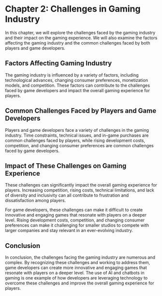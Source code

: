 Chapter 2: Challenges in Gaming Industry
========================================

In this chapter, we will explore the challenges faced by the gaming industry and their impact on the gaming experience. We will also examine the factors affecting the gaming industry and the common challenges faced by both players and game developers.

Factors Affecting Gaming Industry
---------------------------------

The gaming industry is influenced by a variety of factors, including technological advances, changing consumer preferences, monetization models, and competition. These factors can contribute to the challenges faced by game developers and impact the overall gaming experience for players.

Common Challenges Faced by Players and Game Developers
------------------------------------------------------

Players and game developers face a variety of challenges in the gaming industry. Time constraints, technical issues, and in-game purchases are common challenges faced by players, while rising development costs, competition, and changing consumer preferences are common challenges faced by game developers.

Impact of These Challenges on Gaming Experience
-----------------------------------------------

These challenges can significantly impact the overall gaming experience for players. Increasing competition, rising costs, technical limitations, and lack of diversity and inclusivity can all contribute to frustration and dissatisfaction among players.

For game developers, these challenges can make it difficult to create innovative and engaging games that resonate with players on a deeper level. Rising development costs, competition, and changing consumer preferences can make it challenging for smaller studios to compete with larger companies and stay relevant in an ever-evolving industry.

Conclusion
----------

In conclusion, the challenges facing the gaming industry are numerous and complex. By recognizing these challenges and working to address them, game developers can create more innovative and engaging games that resonate with players on a deeper level. The use of AI and chatbots in gaming is one example of how developers are leveraging technology to overcome these challenges and improve the overall gaming experience for players.

